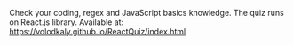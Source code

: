 Check your coding, regex and JavaScript basics knowledge.
The quiz runs on React.js library.
Available at:
https://volodkaly.github.io/ReactQuiz/index.html 
